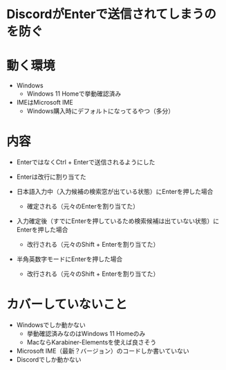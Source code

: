 # DiscordがEnterで送信されてしまうのを防ぐ

# 動く環境
- Windows
  - Windows 11 Homeで挙動確認済み
- IMEはMicrosoft IME
  - Windows購入時にデフォルトになってるやつ（多分）

# 内容
- EnterではなくCtrl + Enterで送信されるようにした
- Enterは改行に割り当てた

- 日本語入力中（入力候補の検索窓が出ている状態）にEnterを押した場合
  - 確定される（元々のEnterを割り当てた）
- 入力確定後（すでにEnterを押しているため検索候補は出ていない状態）にEnterを押した場合
  - 改行される（元々のShift + Enterを割り当てた）
- 半角英数字モードにEnterを押した場合
  - 改行される（元々のShift + Enterを割り当てた）

# カバーしていないこと
- Windowsでしか動かない
  - 挙動確認済みなのはWindows 11 Homeのみ
  - MacならKarabiner-Elementsを使えば良さそう
- Microsoft IME（最新？バージョン）のコードしか書いていない
- Discordでしか動かない